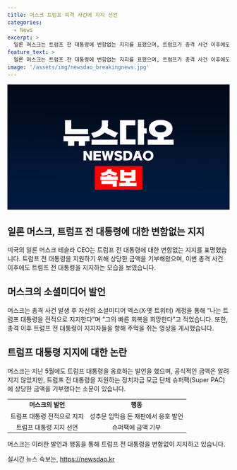 ```yaml
---
title: 머스크 트럼프 피격 사건에 지지 선언
categories:
  - News
excerpt: >
  일론 머스크는 트럼프 전 대통령에 변함없는 지지를 표했으며, 트럼프가 총격 사건 이후에도 지지자들을 향해 주먹을 쥐는 영상을 게시하며 지지를 강화했다. 머스크는 트럼프를 지원하는 정치자금 모금 단체에 상당한 금액을 기부했으며, 이전에는 미국 대통령 후보자에게 기부하지 않겠다고 공언했지만 트럼프를 포함한 부유층 기부자들을 만났던 사실이 드러났다.
feature_text: >
  일론 머스크는 트럼프 전 대통령에 변함없는 지지를 표했으며, 트럼프가 총격 사건 이후에도 지지자들을 향해 주먹을 쥐는 영상을 게시하며 지지를 강화했다. 머스크는 트럼프를 지원하는 정치자금 모금 단체에 상당한 금액을 기부했으며, 이전에는 미국 대통령 후보자에게 기부하지 않겠다고 공언했지만 트럼프를 포함한 부유층 기부자들을 만났던 사실이 드러났다.
image: '/assets/img/newsdao_breakingnews.jpg'
---
```


<p><img src="/assets/img/newsdao_breakingnews.jpg" alt="ranknews 속보" /></p>

<h2 data-ke-size="size26">일론 머스크, 트럼프 전 대통령에 대한 변함없는 지지</h2>

<p data-ke-size="size16">미국의 일론 머스크 테슬라 CEO는 트럼프 전 대통령에 대한 변함없는 지지를 표명했습니다. 트럼프 전 대통령을 지원하기 위해 상당한 금액을 기부해왔으며, 이번 총격 사건 이후에도 트럼프 전 대통령을 지지하는 모습을 보였습니다.</p>

<h2 data-ke-size="size26">머스크의 소셜미디어 발언</h2>

<p data-ke-size="size16">머스크는 총격 사건 발생 후 자신의 소셜미디어 엑스(X·옛 트위터) 계정을 통해 “나는 트럼프 대통령을 전적으로 지지한다”며 “그의 빠른 회복을 희망한다”고 적었습니다. 또한, 총격 이후 트럼프 전 대통령이 지지자들을 향해 주먹을 쥐는 영상을 게시했습니다.</p>

<h2 data-ke-size="size26">트럼프 대통령 지지에 대한 논란</h2>

<p data-ke-size="size16">머스크는 지난 5월에도 트럼프 대통령을 옹호하는 발언을 했으며, 공식적인 금액은 알려지지 않았지만, 트럼프 전 대통령을 지원하는 정치자금 모금 단체 슈퍼팩(Super PAC)에 상당한 금액을 기부했다는 소문이 있습니다.</p>

<table>
    <tbody>
        <tr>
            <td style="text-align: center; height: 17px;"><b>머스크의 발언</b></td>
            <td style="text-align: center; height: 17px;"><b>행동</b></td>
        </tr>
        <tr>
            <td style="text-align: center; height: 17px;">트럼프 대통령 전적으로 지지</td>
            <td style="text-align: center; height: 17px;">성추문 입막음 돈 재판에서 옹호 발언</td>
        </tr>
        <tr>
            <td style="text-align: center; height: 17px;">트럼프 대통령 지지 선언</td>
            <td style="text-align: center; height: 17px;">슈퍼팩에 금액 기부</td>
        </tr>
    </tbody>
</table>

<p data-ke-size="size16">머스크는 이러한 발언과 행동을 통해 트럼프 전 대통령을 변함없이 지지하고 있습니다.</p>
실시간 뉴스 속보는, <a href="https://newsdao.kr" rel="dofollow">https://newsdao.kr</a>


